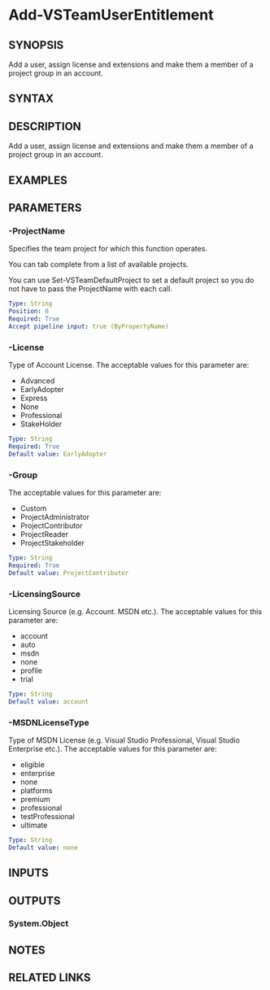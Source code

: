 


# Add-VSTeamUserEntitlement

## SYNOPSIS

Add a user, assign license and extensions and make them a member of a project group in an account.

## SYNTAX

## DESCRIPTION

Add a user, assign license and extensions and make them a member of a project group in an account.

## EXAMPLES

## PARAMETERS

### -ProjectName

Specifies the team project for which this function operates.

You can tab complete from a list of available projects.

You can use Set-VSTeamDefaultProject to set a default project so
you do not have to pass the ProjectName with each call.

```yaml
Type: String
Position: 0
Required: True
Accept pipeline input: true (ByPropertyName)
```

### -License

Type of Account License. The acceptable values for this parameter are:

- Advanced
- EarlyAdopter
- Express
- None
- Professional
- StakeHolder

```yaml
Type: String
Required: True
Default value: EarlyAdopter
```

### -Group

The acceptable values for this parameter are:

- Custom
- ProjectAdministrator
- ProjectContributor
- ProjectReader
- ProjectStakeholder

```yaml
Type: String
Required: True
Default value: ProjectContributor
```

### -LicensingSource

Licensing Source (e.g. Account. MSDN etc.). The acceptable values for this parameter are:

- account
- auto
- msdn
- none
- profile
- trial

```yaml
Type: String
Default value: account
```

### -MSDNLicenseType

Type of MSDN License (e.g. Visual Studio Professional, Visual Studio Enterprise etc.). The acceptable values for this parameter are:

- eligible
- enterprise
- none
- platforms
- premium
- professional
- testProfessional
- ultimate

```yaml
Type: String
Default value: none
```

## INPUTS

## OUTPUTS

### System.Object

## NOTES

## RELATED LINKS

